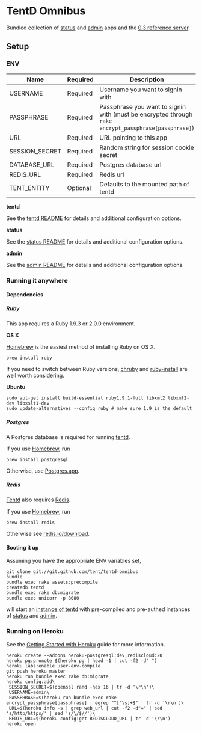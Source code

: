 # TentD Omnibus

Bundled collection of [status](https://github.com/tent/tent-status)
and [admin](https://github.com/tent/tent-admin) apps and the [0.3 reference server](https://github.com/tent/tentd/tree/0.3).

## Setup

### ENV

Name           | Required | Description
--------       | -------- | -----------
USERNAME       | Required | Username you want to signin with
PASSPHRASE     | Required | Passphrase you want to signin with (must be encrypted through `rake encrypt_passphrase[passphrase]`)
URL            | Required | URL pointing to this app
SESSION_SECRET | Required | Random string for session cookie secret
DATABASE_URL   | Required | Postgres database url
REDIS_URL      | Required | Redis url
TENT_ENTITY    | Optional | Defaults to the mounted path of tentd

**tentd**

See the [tentd README](https://github.com/tent/tentd/blob/0.3/README.md) for details and additional configuration options.

**status**

See the [status README](https://github.com/tent/tent-status/blob/master/README.md) for details and additional configuration options.

**admin**

See the [admin README](https://github.com/tent/tent-admin/blob/master/README.md) for details and additional configuration options.

### Running it anywhere

#### Dependencies

##### Ruby

This app requires a Ruby 1.9.3 or 2.0.0 environment.

**OS X**

[Homebrew](http://mxcl.github.io/homebrew/) is the easiest method of installing Ruby on OS X.

```shell
brew install ruby
```

If you need to switch between Ruby versions, [chruby](https://github.com/postmodern/chruby) and [ruby-install](https://github.com/postmodern/ruby-install) are well worth considering.

**Ubuntu**

```shell
sudo apt-get install build-essential ruby1.9.1-full libxml2 libxml2-dev libxslt1-dev
sudo update-alternatives --config ruby # make sure 1.9 is the default
```

##### Postgres

A Postgres database is required for running [tentd](https://github.com/tent/tentd).

If you use [Homebrew](http://mxcl.github.io/homebrew/), run

```shell
brew install postgresql
```

Otherwise, use [Postgres.app](http://postgresapp.com/).

##### Redis

[Tentd](https://github.com/tent/tentd) also requires [Redis](http://redis.io).

If you use [Homebrew](http://mxcl.github.io/homebrew/), run

```shell
brew install redis
```

Otherwise see [redis.io/download](http://redis.io/download).

#### Booting it up

Assuming you have the appropriate ENV variables set,

```shell
git clone git://git.github.com/tent/tentd-omnibus
bundle
bundle exec rake assets:precompile
createdb tentd
bundle exec rake db:migrate
bundle exec unicorn -p 8080
```

will start an [instance of tentd](http://localhost:8080/tent) with
pre-compiled and pre-authed instances of [status](http://localhost:8080/status) and [admin](http://localhost:8080/admin).

### Running on Heroku

See the [Getting Started with Heroku](https://devcenter.heroku.com/articles/quickstart) guide for more information.

```shell
heroku create --addons heroku-postgresql:dev,rediscloud:20
heroku pg:promote $(heroku pg | head -1 | cut -f2 -d" ")
heroku labs:enable user-env-compile
git push heroku master
heroku run bundle exec rake db:migrate
heroku config:add\
 SESSION_SECRET=$(openssl rand -hex 16 | tr -d '\r\n')\
 USERNAME=admin\
 PASSPHRASE=$(heroku run bundle exec rake encrypt_passphrase[passphrase] | egrep "^[^\s]+$" | tr -d '\r\n')\
 URL=$(heroku info -s | grep web_url | cut -f2 -d"=" | sed 's/http/https/' | sed 's/\/$//')\
 REDIS_URL=$(heroku config:get REDISCLOUD_URL | tr -d '\r\n')
heroku open
```
